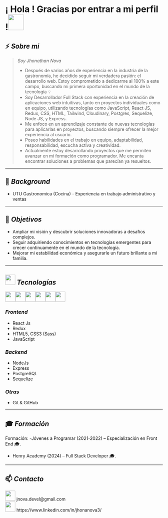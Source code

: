 <h1> ¡ Hola !  Gracias por entrar a mi perfil !<img src = "https://raw.githubusercontent.com/MartinHeinz/MartinHeinz/master/wave.gif" width = 50px> </h1>

## ⚡ *Sobre mi* 
> *Soy Jhonathan Nova*
>  - Después de varios años de experiencia en la industria de la gastronomía, he decidido seguir mi verdadera pasión: el desarrollo web. Estoy comprometido a dedicarme al 100% a este campo, buscando mi primera oportunidad en el mundo de la tecnología 💡
>  - Soy Desarrollador Full Stack con experiencia en la creación de aplicaciones web intuitivas, tanto en proyectos individuales como en equipo, utilizando tecnologías como JavaScript, React JS, Redux, CSS, HTML, Tailwind, Cloudinary, Postgres, Sequelize, Node JS, y Express.
>  - Me enfoco en un aprendizaje constante de nuevas tecnologías para aplicarlas en proyectos, buscando siempre ofrecer la mejor experiencia al usuario.
>  - Poseo habilidades en el trabajo en equipo, adaptabilidad, responsabilidad, escucha activa y creatividad.
>  - Actualmente estoy desarrollando proyectos que me permiten avanzar en mi formación como programador. Me encanta encontrar soluciones a problemas que parecían ya resueltos.


--- 

## 💼 *Background*

- UTU Gastronomica (Cocina)  -  Experiencia en trabajo administrativo y ventas


 --- 
 
 ## 🚀 *Objetivos*


- Ampliar mi visión y descubrir soluciones innovadoras a desafíos complejos.
- Seguir adquiriendo conocimientos en tecnologías emergentes para crecer continuamente en el mundo de la tecnología.
- Mejorar mi estabilidad económica y asegurarle un futuro brillante a mi familia.
 --- 
 
## <img src = "https://media2.giphy.com/media/QssGEmpkyEOhBCb7e1/giphy.gif?cid=ecf05e47a0n3gi1bfqntqmob8g9aid1oyj2wr3ds3mg700bl&rid=giphy.gif" width = 32px>  *Tecnologías*
 <div style="display: flex; align-items: center;">
   <img width ='32px' src ='https://www.twicpics.com/logos/twicpics-integrations/react.svg'> 
 <img width ='32px' src='https://www.twicpics.com/logos/twicpics-integrations/javascript.svg'>
  <img width ='32px' src='https://e7.pngegg.com/pngimages/669/447/png-clipart-redux-react-javascript-freecodecamp-npm-others-miscellaneous-purple-thumbnail.png'>
  <img width ='32px' src='https://w7.pngwing.com/pngs/452/24/png-transparent-js-logo-node-logos-and-brands-icon-thumbnail.png'>
  <img width ='32px' src='https://w7.pngwing.com/pngs/448/730/png-transparent-postgresql-plain-logo-icon.png'>
 <img width ='32px' src='https://w7.pngwing.com/pngs/224/77/png-transparent-website-web-internet-css-style-css3-technology-social-media-logos-i-flat-colorful-icon-thumbnail.png'>
  </div>

  
### *Frontend*  
- React Js
- Redux  
- HTML5, CSS3 (Sass)  
- JavaScript

### *Backend*  
- NodeJs  
- Express  
- PostgreSQL  
- Sequelize

### *Otras*  
- Git & GitHub    


 ---
## 🎓 *Formación*

Formación:
-Jóvenes a Programar (2021-2022) – Especialización en Front End 🎓.
- Henry Academy (2024) – Full Stack Developer 🎓.

 --- 
 
## 📫 *Contacto*
<div>
 <img width ='32px' src ='https://img.shields.io/badge/Gmail-D14836?style=for-the-badge&logo=gmail&logoColor=white'> 
 <span>
  jnova.devel@gmail.com
 </span>
 </div>
  <div>
 <img width ='32px' src ='https://img.shields.io/badge/LinkedIn-0077B5?style=for-the-badge&logo=linkedin&logoColor=white'> 

  <span>
  https://www.linkedin.com/in/jhonanova3/
 </span>

  
 </div>
